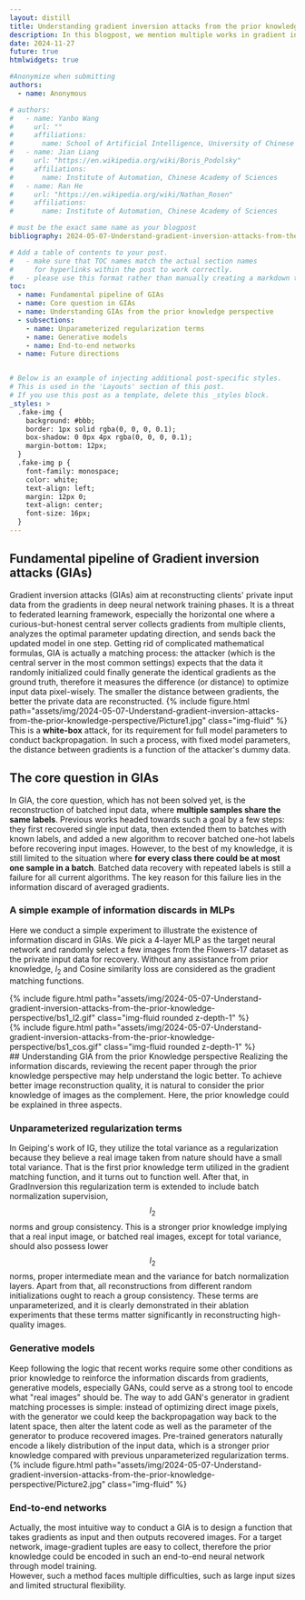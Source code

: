 ```yaml
---
layout: distill
title: Understanding gradient inversion attacks from the prior knowledge perspective
description: In this blogpost, we mention multiple works in gradient inversion attacks, point out the core question we need to solve in GIAs and provide an perspective from prior knowledge to understand the logic behind recent papers.
date: 2024-11-27
future: true
htmlwidgets: true

#Anonymize when submitting
authors:
  - name: Anonymous

# authors:
#   - name: Yanbo Wang
#     url: ""
#     affiliations:
#       name: School of Artificial Intelligence, University of Chinese Academy of Sciences
#   - name: Jian Liang
#     url: "https://en.wikipedia.org/wiki/Boris_Podolsky"
#     affiliations:
#       name: Institute of Automation, Chinese Academy of Sciences
#   - name: Ran He
#     url: "https://en.wikipedia.org/wiki/Nathan_Rosen"
#     affiliations:
#       name: Institute of Automation, Chinese Academy of Sciences

# must be the exact same name as your blogpost
bibliography: 2024-05-07-Understand-gradient-inversion-attacks-from-the-prior-knowledge-perspective.bib  

# Add a table of contents to your post.
#   - make sure that TOC names match the actual section names
#     for hyperlinks within the post to work correctly. 
#   - please use this format rather than manually creating a markdown table of contents.
toc:
  - name: Fundamental pipeline of GIAs 
  - name: Core question in GIAs
  - name: Understanding GIAs from the prior knowledge perspective
  - subsections:
    - name: Unparameterized regularization terms
    - name: Generative models
    - name: End-to-end networks 
  - name: Future directions 


# Below is an example of injecting additional post-specific styles.
# This is used in the 'Layouts' section of this post.
# If you use this post as a template, delete this _styles block.
_styles: >
  .fake-img {
    background: #bbb;
    border: 1px solid rgba(0, 0, 0, 0.1);
    box-shadow: 0 0px 4px rgba(0, 0, 0, 0.1);
    margin-bottom: 12px;
  }
  .fake-img p {
    font-family: monospace;
    color: white;
    text-align: left;
    margin: 12px 0;
    text-align: center;
    font-size: 16px;
  }
---
```


## Fundamental pipeline of Gradient inversion attacks (GIAs)
Gradient inversion attacks (GIAs) aim at reconstructing clients' private input data from the gradients in deep neural network training phases. It is a threat to federated learning framework, especially the horizontal one where a curious-but-honest central server collects gradients from multiple clients, analyzes the optimal parameter updating direction, and sends back the updated model in one step. Getting rid of complicated mathematical formulas, GIA is actually a matching process: the attacker (which is the central server in the most common settings) expects that the data it randomly initialized could finally generate the identical gradients as the ground truth, therefore it measures the difference (or distance) to optimize input data pixel-wisely. The smaller the distance between gradients, the better the private data are reconstructed.
{% include figure.html path="assets/img/2024-05-07-Understand-gradient-inversion-attacks-from-the-prior-knowledge-perspective/Picture1.jpg" class="img-fluid" %}
This is a **white-box** attack, for its requirement for full model parameters to conduct backpropagation. In such a process, with fixed model parameters, the distance between gradients is a function of the attacker's dummy data.

## The core question in GIAs
In GIA, the core question, which has not been solved yet, is the reconstruction of batched input data, where **multiple samples share the same labels**. Previous works headed towards such a goal by a few steps: they first recovered single input data, then extended them to batches with known labels, and added a new algorithm to recover batched one-hot labels before recovering input images. However, to the best of my knowledge, it is still limited to the situation where **for every class there could be at most one sample in a batch**. Batched data recovery with repeated labels is still a failure for all current algorithms. The key reason for this failure lies in the information discard of averaged gradients.
### A simple example of information discards in MLPs
Here we conduct a simple experiment to illustrate the existence of information discard in GIAs. We pick a 4-layer MLP as the target neural network and randomly select a few images from the Flowers-17 dataset as the private input data for recovery. Without any assistance from prior knowledge, $l_2$ and Cosine similarity loss are considered as the gradient matching functions.
<div class="row mt-3">
    <div class="bs1_l2">
        {% include figure.html path="assets/img/2024-05-07-Understand-gradient-inversion-attacks-from-the-prior-knowledge-perspective/bs1_l2.gif" class="img-fluid rounded z-depth-1" %}
    </div>
    <div class="bs1_cos">
        {% include figure.html path="assets/img/2024-05-07-Understand-gradient-inversion-attacks-from-the-prior-knowledge-perspective/bs1_cos.gif" class="img-fluid rounded z-depth-1" %}
    </div>
</div>
## Understanding GIA from the prior Knowledge perspective
Realizing the information discards, reviewing the recent paper through the prior knowledge perspective may help understand the logic better. To achieve better image reconstruction quality, it is natural to consider the prior knowledge of images as the complement. Here, the prior knowledge could be explained in three aspects.

### Unparameterized regularization terms
In Geiping's work of IG<d-cite key="geiping2020inverting"></d-cite>, they utilize the total variance as a regularization because they believe a real image taken from nature should have a small total variance. That is the first prior knowledge term utilized in the gradient matching function, and it turns out to function well. After that, in GradInversion<d-cite key="yin2021see"></d-cite> this regularization term is extended to include batch normalization supervision, $$l_2$$ norms and group consistency. This is a stronger prior knowledge implying that a real input image, or batched real images, except for total variance, should also possess lower $$l_2$$ norms, proper intermediate mean and the variance for batch normalization layers. Apart from that, all reconstructions from different random initializations ought to reach a group consistency. These terms are unparameterized, and it is clearly demonstrated in their ablation experiments that these terms matter significantly in reconstructing high-quality images.
### Generative models
Keep following the logic that recent works require some other conditions as prior knowledge to reinforce the information discards from gradients, generative models, especially GANs, could serve as a strong tool to encode what "real images" should be. The way to add GAN's generator in gradient matching processes is simple<d-cite key="jeon2021gradient"></d-cite>: instead of optimizing direct image pixels, with the generator we could keep the backpropagation way back to the latent space, then alter the latent code as well as the parameter of the generator to produce recovered images. Pre-trained generators naturally encode a likely distribution of the input data, which is a stronger prior knowledge compared with previous unparameterized regularization terms.
{% include figure.html path="assets/img/2024-05-07-Understand-gradient-inversion-attacks-from-the-prior-knowledge-perspective/Picture2.jpg" class="img-fluid" %}
### End-to-end networks
Actually, the most intuitive way to conduct a GIA is to design a function that takes gradients as input and then outputs recovered images. For a target network, image-gradient tuples are easy to collect, therefore the prior knowledge could be encoded in such an end-to-end neural network through model training.  
However, such a method faces multiple difficulties, such as large input sizes and limited structural flexibility.